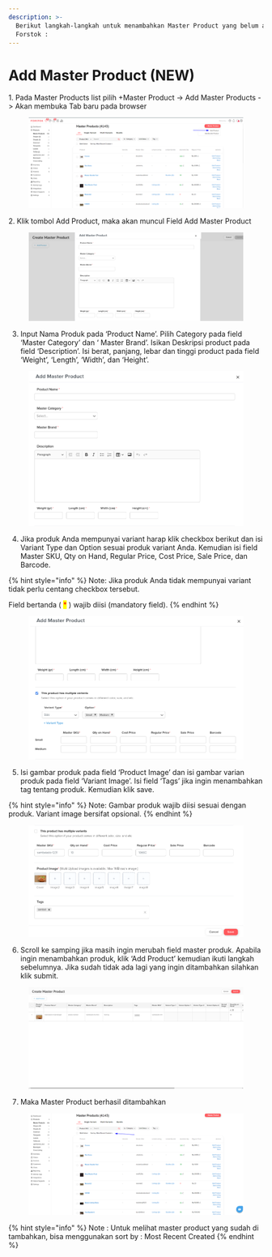 ```yaml
---
description: >-
  Berikut langkah-langkah untuk menambahkan Master Product yang belum ada di
  Forstok :
---
```


# Add Master Product (NEW)

1\. Pada Master Products list pilih +Master Product -> Add Master Products -> Akan membuka Tab baru pada browser

<figure><img src="../../.gitbook/assets/image (2).png" alt=""><figcaption></figcaption></figure>

2\. Klik tombol Add Product, maka akan muncul Field Add Master Product

<figure><img src="../../.gitbook/assets/qw.png" alt=""><figcaption></figcaption></figure>

3. Input Nama Produk pada ‘Product Name’. Pilih Category pada field ‘Master Category’ dan ‘ Master Brand’. Isikan Deskripsi product pada field ‘Description’. Isi berat, panjang, lebar dan tinggi product pada field ‘Weight’, ‘Length’, ‘Width’, dan ‘Height’.

<figure><img src="../../.gitbook/assets/df.png" alt=""><figcaption></figcaption></figure>

4. Jika produk Anda mempunyai variant harap klik checkbox berikut dan isi Variant Type dan Option sesuai produk variant Anda. Kemudian isi field Master SKU, Qty on Hand, Regular Price, Cost Price, Sale Price, dan Barcode.

{% hint style="info" %}
Note: Jika produk Anda tidak mempunyai variant tidak perlu centang checkbox tersebut.

Field bertanda ( <mark style="color:red;">\*</mark> ) wajib diisi (mandatory field).
{% endhint %}

<figure><img src="../../.gitbook/assets/plk.png" alt=""><figcaption></figcaption></figure>

5. Isi gambar produk pada field ‘Product Image’ dan isi gambar varian produk pada field ‘Variant Image’. Isi field ‘Tags’ jika ingin menambahkan tag tentang produk. Kemudian klik save.

{% hint style="info" %}
Note: Gambar produk wajib diisi sesuai dengan produk. Variant image bersifat opsional.
{% endhint %}

<figure><img src="../../.gitbook/assets/ghb.png" alt=""><figcaption></figcaption></figure>

6. Scroll ke samping jika masih ingin merubah field master produk. Apabila ingin menambahkan produk, klik ‘Add Product’ kemudian ikuti langkah sebelumnya. Jika sudah tidak ada lagi yang ingin ditambahkan silahkan klik submit.

<figure><img src="../../.gitbook/assets/vbc.png" alt=""><figcaption></figcaption></figure>

7. Maka Master Product berhasil ditambahkan

<figure><img src="../../.gitbook/assets/image.png" alt=""><figcaption></figcaption></figure>

{% hint style="info" %}
Note : Untuk melihat master product yang sudah di tambahkan, bisa menggunakan sort by : Most Recent Created&#x20;
{% endhint %}

